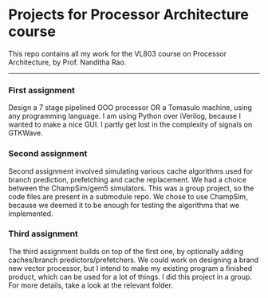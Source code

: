 # Projects for Processor Architecture course

This repo contains all my work for the VL803 course on Processor Architecture, by Prof. Nanditha Rao.

-------------------

### First assignment
Design a 7 stage pipelined OOO processor OR a Tomasulo machine, using any programming language. I am using Python over iVerilog, because I wanted to make a nice GUI. I partly get lost in the complexity of signals on GTKWave.

### Second assignment
Second assignment involved simulating various cache algorithms used for branch prediction, prefetching and cache
replacement. We had a choice between the ChampSim/gem5 simulators. This was a group project, so the code files are
present in a submodule repo. We chose to use ChampSim, because we deemed it to be enough for testing the algorithms that
we implemented.

### Third assignment
The third assignment builds on top of the first one, by optionally adding caches/branch predictors/prefetchers. We could
work on designing a brand new vector processor, but I intend to make my existing program a finished product, which can
be used for a lot of things. I did this project in a group. For more details, take a look at the relevant folder.
